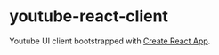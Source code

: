 # youtube-react-client
Youtube UI client bootstrapped with [Create React App](https://github.com/facebook/create-react-app).
